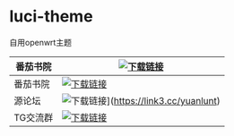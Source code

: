 # luci-theme
自用openwrt主题


| 番茄书院 | [![下载链接](https://img.shields.io/badge/下载-链接-blueviolet.svg?logo=hack-the-box)](http://doubi.tk) |
|-----------|--------------------------------------------------------------------------------------------------|
| 番茄书院 | [![下载链接](https://img.shields.io/badge/下载-链接-blueviolet.svg?logo=hack-the-box)](http://doubi.tk) |
| 源论坛   | ![下载链接](https://img.shields.io/badge/下载-链接-blueviolet.svg?logo=hack-the-box)](https://link3.cc/yuanlunt)                                    |
| TG交流群 | [![下载链接](https://img.shields.io/badge/下载-链接-blueviolet.svg?logo=hack-the-box)](https://t.me/dahuilang888) |     
